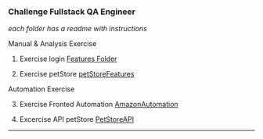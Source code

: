 ### Challenge Fullstack QA Engineer

_each folder has a readme with instructions_

Manual & Analysis Exercise

1. Exercise login  [Features Folder]( https://github.com/Flora-San/FullstackQAEngineer/tree/main/features)
   
2. Exercise petStore [petStoreFeatures](https://github.com/Flora-San/FullstackQAEngineer/tree/main/CucumberApiTest/target/test-classes/features)

Automation Exercise

3. Exercise Fronted Automation [AmazonAutomation](https://github.com/Flora-San/FullstackQAEngineer/tree/main/amazonTest)

4. Excercise API petStore [PetStoreAPI](https://github.com/Flora-San/FullstackQAEngineer/tree/main/CucumberApiTest/target/test-classes)


***

